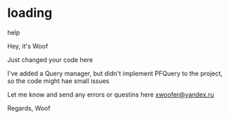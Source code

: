 # loading
help

Hey, it's Woof

Just changed your code here

I've added a Query manager, but didn't implement PFQuery to the project, so the code might hae small issues

Let me know and send any errors or questins here xwoofer@yandex.ru

Regards, Woof
